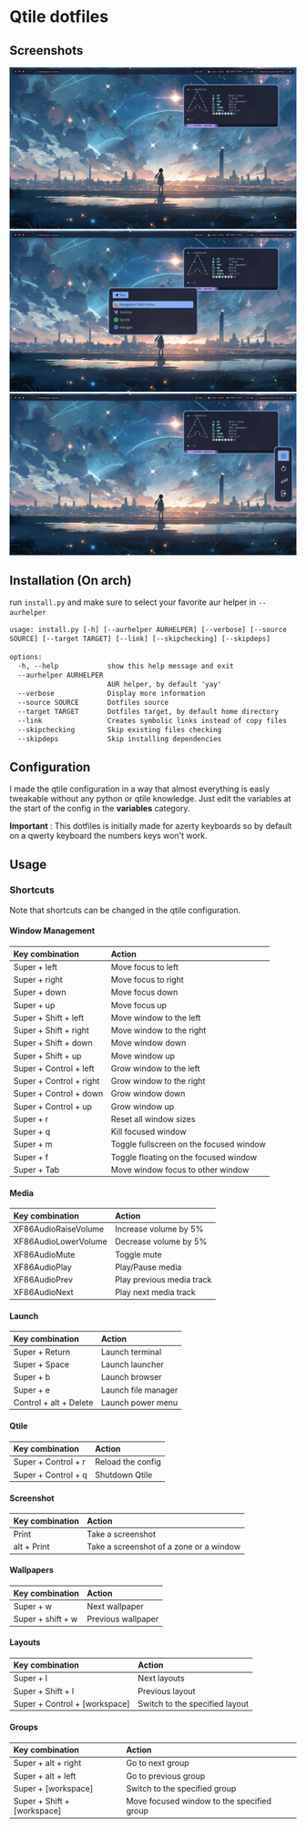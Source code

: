 # Qtile dotfiles

## Screenshots
![](./assets/screen1.png)
![](./assets/screen2.png)
![](./assets/screen3.png)

## Installation (On arch)
run `install.py` and make sure to select your favorite aur helper in `--aurhelper`
```
usage: install.py [-h] [--aurhelper AURHELPER] [--verbose] [--source SOURCE] [--target TARGET] [--link] [--skipchecking] [--skipdeps]

options:
  -h, --help            show this help message and exit
  --aurhelper AURHELPER
                        AUR helper, by default 'yay'
  --verbose             Display more information
  --source SOURCE       Dotfiles source
  --target TARGET       Dotfiles target, by default home directory
  --link                Creates symbolic links instead of copy files
  --skipchecking        Skip existing files checking
  --skipdeps            Skip installing dependencies
```

## Configuration
I made the qtile configuration in a way that almost everything is easly tweakable without any python or qtile knowledge. Just edit the variables at the start of the config in the **variables** category.

**Important** : This dotfiles is initially made for azerty keyboards so by default on a qwerty keyboard the numbers keys won't work.

## Usage

### Shortcuts

Note that shortcuts can be changed in the qtile configuration.

#### Window Management

|Key combination|Action|
|:-|:-|
|Super + left|Move focus to left|
|Super + right|Move focus to right|
|Super + down|Move focus down|
|Super + up|Move focus up|
|Super + Shift + left|Move window to the left|
|Super + Shift + right|Move window to the right|
|Super + Shift + down|Move window down|
|Super + Shift + up|Move window up|
|Super + Control + left|Grow window to the left|
|Super + Control + right|Grow window to the right|
|Super + Control + down|Grow window down|
|Super + Control + up|Grow window up|
|Super + r|Reset all window sizes|
|Super + q|Kill focused window|
|Super + m|Toggle fullscreen on the focused window|
|Super + f|Toggle floating on the focused window|
|Super + Tab|Move window focus to other window|

#### Media

|Key combination|Action|
|:-|:-|
|XF86AudioRaiseVolume|Increase volume by 5%|
|XF86AudioLowerVolume|Decrease volume by 5%|
|XF86AudioMute|Toggle mute|
|XF86AudioPlay|Play/Pause media|
|XF86AudioPrev|Play previous media track|
|XF86AudioNext|Play next media track|

#### Launch

|Key combination|Action|
|:-|:-|
|Super + Return|Launch terminal|
|Super + Space|Launch launcher|
|Super + b|Launch browser|
|Super + e|Launch file manager|
|Control + alt + Delete|Launch power menu|

#### Qtile

|Key combination|Action|
|:-|:-|
|Super + Control + r|Reload the config|
|Super + Control + q|Shutdown Qtile|

#### Screenshot

|Key combination|Action|
|:-|:-|
|Print|Take a screenshot|
|alt + Print|Take a screenshot of a zone or a window|

#### Wallpapers
|Key combination|Action|
|:-|:-|
|Super + w|Next wallpaper|
|Super + shift + w|Previous wallpaper|

#### Layouts

|Key combination|Action|
|:-|:-|
|Super + l|Next layouts|
|Super + Shift + l|Previous layout|
|Super + Control + [workspace]|Switch to the specified layout|

#### Groups

|Key combination|Action|
|:-|:-|
|Super + alt + right|Go to next group|
|Super + alt + left|Go to previous group|
|Super + [workspace]|Switch to the specified group|
|Super + Shift + [workspace]|Move focused window to the specified group|
